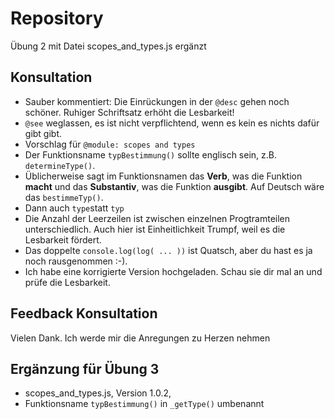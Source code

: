 # Repository
Übung 2 mit Datei scopes_and_types.js ergänzt

## Konsultation
- Sauber kommentiert: Die Einrückungen in der ```@desc``` gehen noch schöner. Ruhiger Schriftsatz erhöht die Lesbarkeit!
- ```@see``` weglassen, es ist nicht verpflichtend, wenn es kein es nichts dafür gibt gibt.
- Vorschlag für ```@module: scopes and types```
- Der Funktionsname ```typBestimmung()``` sollte englisch sein, z.B. ```determineType()```. 
- Üblicherweise sagt im Funktionsnamen das **Verb**, was die Funktion **macht** und das **Substantiv**, was die Funktion **ausgibt**. Auf Deutsch wäre das ```bestimmeTyp()```.
- Dann auch ```type```statt ```typ```
- Die Anzahl der Leerzeilen ist zwischen einzelnen Progtramteilen unterschiedlich. Auch hier ist Einheitlichkeit Trumpf, weil es die Lesbarkeit fördert.
- Das doppelte ```console.log(log( ... ))``` ist Quatsch, aber du hast es ja noch rausgenommen :-).
- Ich habe eine korrigierte Version hochgeladen. Schau sie dir mal an und prüfe die Lesbarkeit.

## Feedback Konsultation
Vielen Dank. Ich werde mir die Anregungen zu Herzen nehmen

## Ergänzung für Übung 3
- scopes_and_types.js, Version 1.0.2, 
- Funktionsname ```typBestimmung()``` in ```_getType()``` umbenannt